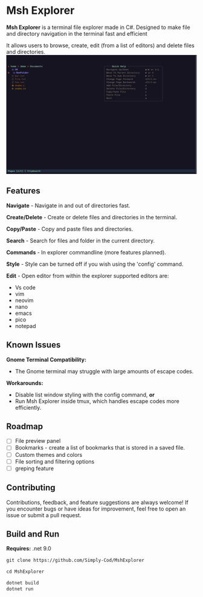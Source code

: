 # Msh Explorer

**Msh Explorer** is a terminal file explorer made in C#.
Designed to make file and directory navigation in the terminal fast and efficient

It allows users to browse, create, edit (from a list of editors) and delete files and directories.
![Screenshot](https://github.com/Simply-Cod/MshExplorer/blob/master/media/Msh-ExplorerScreenshot1.png)

## Features
**Navigate**        - Navigate in and out of directories fast.

**Create/Delete**   - Create or delete  files and directories in the terminal.

**Copy/Paste**      - Copy and paste files and directories.

**Search**          - Search for files and folder in the current directory.

**Commands**        - In explorer commandline (more features planned).

**Style**           - Style can be turned off if you wish using the 'config' command.

**Edit**            - Open editor from within the explorer supported editors are:
- Vs code
- vim
- neovim
- nano
- emacs
- pico
- notepad


## Known Issues
**Gnome Terminal Compatibility:**
- The Gnome terminal may struggle with large amounts of escape codes.

**Workarounds:**
- Disable list window styling with the config command, **or**
- Run Msh Explorer inside tmux, which handles escape codes more efficiently.

## Roadmap
- [ ] File preview panel
- [ ] Bookmarks - create a list of bookmarks that is stored in a saved file.
- [ ] Custom themes and colors
- [ ] File sorting and filtering options
- [ ] greping feature

## Contributing
Contributions, feedback, and feature suggestions are always welcome!
If you encounter bugs or have ideas for improvement, feel free to open an issue or submit a pull request.

## Build and Run
**Requires:** .net 9.0
```
git clone https://github.com/Simply-Cod/MshExplorer
```
```
cd MshExplorer
```
```
dotnet build
dotnet run
```

